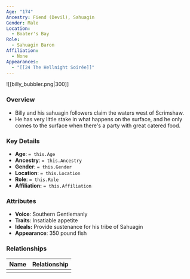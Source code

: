 ```yaml
---
Age: "174"
Ancestry: Fiend (Devil), Sahuagin
Gender: Male
Location:
  - Boater's Bay
Role:
  - Sahuagin Baron
Affiliation:
  - None
Appearances:
  - "[[24 The Hellnight Soirée]]"
---
```


![[billy_bubbler.png|300]]

### Overview
- Billy and his sahuagin followers claim the waters west of Scrimshaw.
- He has very little stake in what happens on the surface, and he only comes to the surface when there's a party with great catered food.

### Key Details
- **Age**: `= this.Age`
- **Ancestry**: `= this.Ancestry`
- **Gender**: `= this.Gender`
- **Location**: `= this.Location`
- **Role**: `= this.Role`
- **Affiliation:** `= this.Affiliation`

### Attributes
- **Voice**: Southern Gentlemanly
- **Traits**: Insatiable appetite
- **Ideals:** Provide sustenance for his tribe of Sahuagin
- **Appearance**: 350 pound fish

### Relationships

| Name | Relationship |
| ---- | ------------ |
|      |              |

